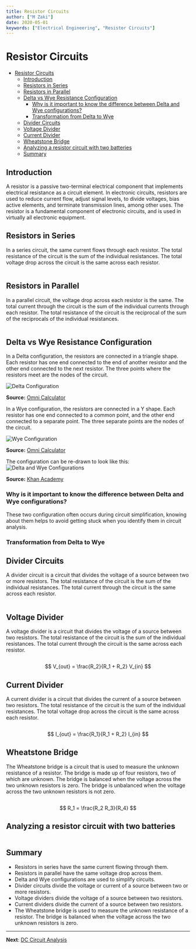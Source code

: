 ```yaml
---
title: Resistor Circuits
author: ["M Zaki"]
date: 2020-05-01
keywords: ["Electrical Engineering", "Resistor Circuits"]
---
```


# Resistor Circuits

- [Resistor Circuits](#resistor-circuits)
  - [Introduction](#introduction)
  - [Resistors in Series](#resistors-in-series)
  - [Resistors in Parallel](#resistors-in-parallel)
  - [Delta vs Wye Resistance Configuration](#delta-vs-wye-resistance-configuration)
    - [Why is it important to know the difference between Delta and Wye configurations?](#why-is-it-important-to-know-the-difference-between-delta-and-wye-configurations)
    - [Transformation from Delta to Wye](#transformation-from-delta-to-wye)
  - [Divider Circuits](#divider-circuits)
  - [Voltage Divider](#voltage-divider)
  - [Current Divider](#current-divider)
  - [Wheatstone Bridge](#wheatstone-bridge)
  - [Analyzing a resistor circuit with two batteries](#analyzing-a-resistor-circuit-with-two-batteries)
  - [Summary](#summary)

## Introduction

A resistor is a passive two-terminal electrical component that implements electrical resistance as a circuit element. In electronic circuits, resistors are used to reduce current flow, adjust signal levels, to divide voltages, bias active elements, and terminate transmission lines, among other uses. The resistor is a fundamental component of electronic circuits, and is used in virtually all electronic equipment.

## Resistors in Series

In a series circuit, the same current flows through each resistor. The total resistance of the circuit is the sum of the individual resistances. The total voltage drop across the circuit is the same across each resistor.

![]()

## Resistors in Parallel

In a parallel circuit, the voltage drop across each resistor is the same. The total current through the circuit is the sum of the individual currents through each resistor. The total resistance of the circuit is the reciprocal of the sum of the reciprocals of the individual resistances.

![]()

## Delta vs Wye Resistance Configuration

In a Delta configuration, the resistors are connected in a triangle shape. Each resistor has one end connected to the end of another resistor and the other end connected to the next resistor. The three points where the resistors meet are the nodes of the circuit.

![Delta Configuration](https://uploads-cdn.omnicalculator.com/images/delta_to_wye/delta.png?width=425&enlarge=0&format=webp)

**Source:** [Omni Calculator](https://www.omnicalculator.com/physics/)

In a Wye configuration, the resistors are connected in a Y shape. Each resistor has one end connected to a common point, and the other end connected to a separate point. The three separate points are the nodes of the circuit.

![Wye Configuration](https://uploads-cdn.omnicalculator.com/images/delta_to_wye/wye.png?width=425&enlarge=0&format=webp)

**Source:** [Omni Calculator](https://www.omnicalculator.com/physics/)

The configuration can be re-drawn to look like this:
![Delta and Wye Configurations](https://cdn.kastatic.org/ka-perseus-images/a88345766c62854d2c426c1c8f034f3ca7767e01.svg)

**Source:** [Khan Academy](https://www.khanacademy.org/science/electrical-engineering/ee-circuit-analysis-topic/ee-resistor-circuits/a/ee-delta-wye-resistor-networks)

### Why is it important to know the difference between Delta and Wye configurations?

These two configuration often occurs during circuit simplification, knowing about them helps to avoid getting stuck when you identify them in circuit analysis.

### Transformation from Delta to Wye

<!-- TODO -->


## Divider Circuits

A divider circuit is a circuit that divides the voltage of a source between two or more resistors. The total resistance of the circuit is the sum of the individual resistances. The total current through the circuit is the same across each resistor.

![]()

<!-- TODO -->

## Voltage Divider

A voltage divider is a circuit that divides the voltage of a source between two resistors. The total resistance of the circuit is the sum of the individual resistances. The total current through the circuit is the same across each resistor.

![]()

$$ V_{out} = \frac{R_2}{R_1 + R_2} V_{in} $$

## Current Divider

A current divider is a circuit that divides the current of a source between two resistors. The total resistance of the circuit is the sum of the individual resistances. The total voltage drop across the circuit is the same across each resistor.

![]()

$$ I_{out} = \frac{R_1}{R_1 + R_2} I_{in} $$

## Wheatstone Bridge

The Wheatstone bridge is a circuit that is used to measure the unknown resistance of a resistor. The bridge is made up of four resistors, two of which are unknown. The bridge is balanced when the voltage across the two unknown resistors is zero. The bridge is unbalanced when the voltage across the two unknown resistors is not zero.

![]()

<!-- TODO -->

$$ R_1 = \frac{R_2 R_3}{R_4} $$

## Analyzing a resistor circuit with two batteries

![]()

<!-- TODO -->

## Summary

- Resistors in series have the same current flowing through them.
- Resistors in parallel have the same voltage drop across them.
- Delta and Wye configurations are used to simplify circuits.
- Divider circuits divide the voltage or current of a source between two or more resistors.
- Voltage dividers divide the voltage of a source between two resistors.
- Current dividers divide the current of a source between two resistors.
- The Wheatstone bridge is used to measure the unknown resistance of a resistor. The bridge is balanced when the voltage across the two unknown resistors is zero.

---

**Next**: [DC Circuit Analysis](./dc-circuit-analysis.md)
